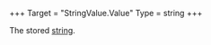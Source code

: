+++
Target = "StringValue.Value"
Type = string
+++

The stored [string](https://developer.roblox.com/articles/String).